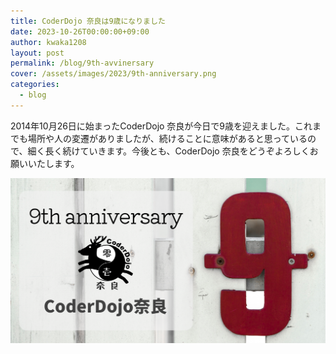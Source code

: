 ```yaml
---
title: CoderDojo 奈良は9歳になりました
date: 2023-10-26T00:00:00+09:00
author: kwaka1208
layout: post
permalink: /blog/9th-avvinersary
cover: /assets/images/2023/9th-anniversary.png
categories:
  - blog
---
```

2014年10月26日に始まったCoderDojo 奈良が今日で9歳を迎えました。これまでも場所や人の変遷がありましたが、続けることに意味があると思っているので、細く長く続けていきます。今後とも、CoderDojo 奈良をどうぞよろしくお願いいたします。

![](/assets/images/2023/9th-anniversary.png)